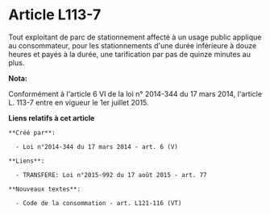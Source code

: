 # Article L113-7

Tout exploitant de parc de stationnement affecté à un usage public applique au consommateur, pour les stationnements d'une
durée inférieure à douze heures et payés à la durée, une tarification par pas de quinze minutes au plus.

**Nota:**

Conformément à l'article 6 VI de la loi n° 2014-344 du 17 mars 2014, l'article L. 113-7 entre en vigueur le 1er juillet 2015.

**Liens relatifs à cet article**

	**Créé par**:

	  - Loi n°2014-344 du 17 mars 2014 - art. 6 (V)

	**Liens**:

	  - TRANSFERE: Loi n°2015-992 du 17 août 2015 - art. 77

	**Nouveaux textes**:

	  - Code de la consommation - art. L121-116 (VT)
